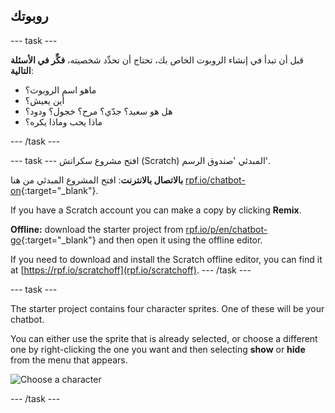 ## روبوتك

\--- task \---

قبل أن تبدأ في إنشاء الروبوت الخاص بك، تحتاج أن تحدِّد شخصيته، **فكِّر في الأسئلة التالية**:

+ ماهو اسم الروبوت؟
+ أين يعيش؟
+ هل هو سعيد؟ جدّي؟ مرح؟ خجول؟ ودود؟
+ ماذا يحب وماذا يكره؟

\--- /task \---

\--- task \--- افتح مشروع سكراتش (Scratch) المبدئي 'صندوق الرسم'.

**بالاتصال بالانترنت**: افتح المشروع المبدئي من هنا [rpf.io/chatbot-on](http://rpf.io/chatbot-on){:target="_blank"}.

If you have a Scratch account you can make a copy by clicking **Remix**.

**Offline:** download the starter project from [rpf.io/p/en/chatbot-go](http://rpf.io/p/en/chatbot-go){:target="_blank"} and then open it using the offline editor.

If you need to download and install the Scratch offline editor, you can find it at [https://rpf.io/scratchoff](rpf.io/scratchoff). \--- /task \---

\--- task \---

The starter project contains four character sprites. One of these will be your chatbot.

You can either use the sprite that is already selected, or choose a different one by right-clicking the one you want and then selecting **show** or **hide** from the menu that appears.

![Choose a character](images/chatbot-characters.png)

\--- /task \---